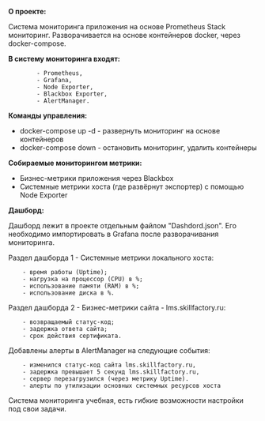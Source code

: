 **О проекте:**

Система мониторинга приложения на основе Prometheus Stack
мониторинг. Разворачивается на основе контейнеров docker, через docker-compose.

**В систему мониторинга входят:**

            - Prometheus,
            - Grafana,
            - Node Exporter,
            - Blackbox Exporter,
            - AlertManager.

**Команды управления:**
- docker-compose up -d  - развернуть мониторинг на основе контейнеров
- docker-compose down   - остановить мониторинг, удалить контейнеры

**Собираемые мониторингом метрики:**

- Бизнес-метрики приложения через Blackbox
- Системные метрики хоста (где развёрнут экспортер) с помощью Node Exporter

**Дашборд:**

Дашборд лежит в проекте отдельным файлом "Dashdord.json". Его необходимо импортировать в Grafana после 
разворачивания мониторинга.

Раздел дашборда 1 - Системные метрики локального хоста:

        - время работы (Uptime);
        - нагрузка на процессор (CPU) в %;
        - использование памяти (RAM) в %;
        - использование диска в %.

Раздел дашборда 2 - Бизнес-метрики сайта - lms.skillfactory.ru:

        - возвращаемый статус-код;
        - задержка ответа сайта;
        - срок действия сертификата.

Добавлены алерты в AlertManager на следующие события:

        - изменился статус-код сайта lms.skillfactory.ru,
        - задержка превышает 5 секунд lms.skillfactory.ru,
        - сервер перезагрузился (через метрику Uptime).
        - алерты по утилизации основных системных ресурсов хоста

Система мониторинга учебная, есть гибкие возможности настройки под свои задачи.